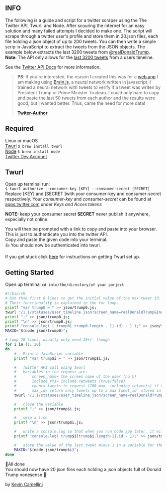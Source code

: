 ## INFO
The following is a guide and script for a twitter scraper using the The Twitter API, Twurl, and Node. After scouring the internet for an easy solution and many failed attempts I decided to make one. The script will scrape through a twitter user's profile and store them in 20.json files, each file holding a json object of up to 200 tweets. You can then write a simple scrip in JavaScript to extract the tweets from the JSON objects. The example below extracts the last 3200 tweets from [@realDonaldTrump](https://twitter.com/realDonaldTrump).  
**Note**: The API only allows for the [last 3200 tweets](https://developer.twitter.com/en/docs/tweets/timelines/api-reference/get-statuses-user_timeline) from a users timeline.

See the [Twitter API Docs](https://developer.twitter.com/en/docs/tweets/timelines/api-reference/get-statuses-user_timeline) for more information.

> **PS**: If you're interested, the reason I created this was for a [web app](https://kcamel.com/twitter-author) I am making using [Brain.js](https://github.com/brainJS), a neural network written in javascript. I trained a neural network with tweets to verify if a tweet was writen by President Trump or Prime Minister Trudeau. I could only bare to copy and paste the last 50 tweets from each author and the results were good, but I wanted better. Thus, came the need for more data!
>
>[**Twiter-Author**](https://kcamel.com/twitter-author)  

## Required   
Linux or macOS  
[Twurl](https://github.com/twitter/twurl) `$ brew install twurl`  
[Node](https://nodejs.org/en/download/) `$ brew install node`  
[Twitter Dev Account](https://apps.twitter.com/new)


## Twurl  
Open up terminal run:  
`$ twurl authorize --consumer-key [KEY] --consumer-secret [SECRET]`  
Replace [KEY] and [SECRET ]with your consumer-key and consumer-secret respectively. Your *consumer-key* and *consumer-secret* can be found at [apps.twitter.com](https://apps.twitter.com/) under *Keys and Acces tokens*  

**NOTE:** keep your consumer secret **SECRET** never publish it anywhere, especially not online.  

You will then be prompted with a link to copy and paste into your browser. This is just to authenticate you into the twitter API.  
Copy and paste the given code into your terminal.   
👍 You should now be authenticated into twurl.

If you get stuck click [here](https://developer.twitter.com/en/docs/tutorials/using-twurl.html) for instructions on getting Twurl set up.


## Getting Started
Open up terminal
`cd into/the/directory/of your porject`  

``` bash
#!/bin/sh
# Run thse first 6 lines to get the initial value of the max tweet id.
# Their functionality ia explained in the for loop.
printf "var trump0 = " >> json/trump0.js;
twurl "/1.1/statuses/user_timeline.json?screen_name=realDonaldTrump&include_rts=false&count=200" >> json/trump0.js;
printf ";" >> json/trump0.js;
printf "\n" >> json/trump0.js;
printf "console.log( ( trump0[ trump0.length - 1].id) - 1 );" >> json/trump0.js;
MAXID="$(node json/trump0)";

# Loop 20 times, usually only need 15+/- though
for i in {1..20}
do
	# 	Print a JavaScript variable
	printf "var trump$i = " >> json/trump$i.js;

	# 	Twitter API call using twurl
	# 	Variables in the request are:
	#		screen_name= the screen name of the user (no @)
	#		include_rts= include retweets (true/false)
	#		count= tweets to request (200 max, including retweets) if only 151 get returned, that means there were 49 retweets
	#		max_id= return only tweets up to a max tweet_id  stored in the $MAXID variable
	twurl "/1.1/statuses/user_timeline.json?screen_name=realDonaldTrump&include_rts=false&count=200&max_id=$MAXID" >> json/trump$i.js;

	# 	close the variable
	printf ";" >> json/trump$i.js;

	# 	skip a line
	printf "\n" >> json/trump$i.js;

	# 	write a console.log so that when you run node app later, it will display the ID of the last tweet minus 1
	printf "console.log( trump$i[trump$i.length-1].id - 1);" >> json/trump$i.js;

	#	store the value of the last tweet minus 1 in a variable for the next call
	MAXID="$(node json/trump$i)";
done
```  

🎈All done  
You should now have 20 json files each holding a json objects full of Donald Trump nonesense 🎉  

by [Kevin Camellini](https://kcamel.com)
